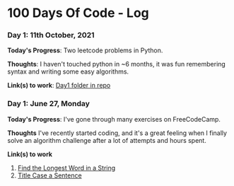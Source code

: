 # 100 Days Of Code - Log

<!--- ### Day 0: 11th October, 2021 (Example 1)
##### (delete me or comment me out)

**Today's Progress**: Fixed CSS, worked on canvas functionality for the app.

**Thoughts:** I really struggled with CSS, but, overall, I feel like I am slowly getting better at it. Canvas is still new for me, but I managed to figure out some basic functionality.

**Link to work:** [Calculator App](http://www.example.com)

--->
### Day 1: 11th October, 2021 

**Today's Progress**: Two leetcode problems in Python.

**Thoughts**: I haven't touched python in ~6 months, it was fun remembering syntax and writing some easy algorithms. 

**Link(s) to work**: [Day1 folder in repo](https://github.com/willTyler1/100-days-of-code/tree/master/Code/Day1)


### Day 1: June 27, Monday

**Today's Progress**: I've gone through many exercises on FreeCodeCamp.

**Thoughts** I've recently started coding, and it's a great feeling when I finally solve an algorithm challenge after a lot of attempts and hours spent.

**Link(s) to work**
1. [Find the Longest Word in a String](https://www.freecodecamp.com/challenges/find-the-longest-word-in-a-string)
2. [Title Case a Sentence](https://www.freecodecamp.com/challenges/title-case-a-sentence)
